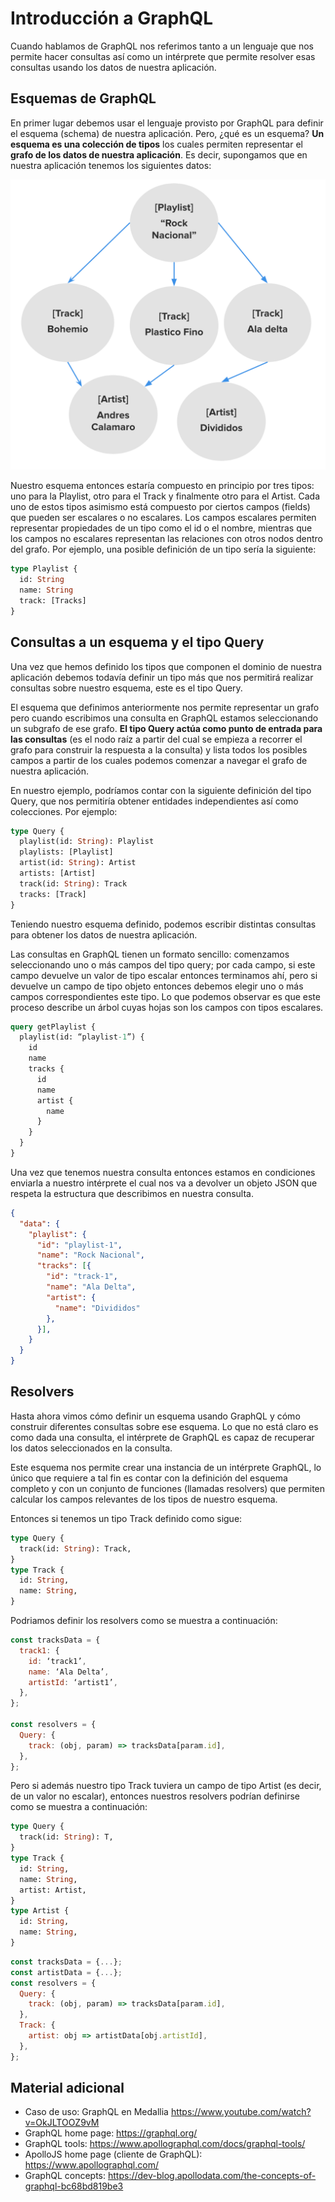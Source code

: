 # Introducción a GraphQL

Cuando hablamos de GraphQL nos referimos tanto a un lenguaje que nos permite hacer consultas así como un intérprete que permite resolver esas consultas usando los datos de nuestra aplicación.

## Esquemas de GraphQL

En primer lugar debemos usar el lenguaje provisto por GraphQL para definir el esquema (schema) de nuestra aplicación. Pero, ¿qué es un esquema? __Un esquema es una colección de tipos__ los cuales permiten representar el __grafo de los datos de nuestra aplicación__. Es decir, supongamos que en nuestra aplicación tenemos los siguientes datos:

![Grafo de tipos](./img/graph.png)

Nuestro esquema entonces estaría compuesto en principio por tres tipos: uno para la Playlist, otro para el Track y finalmente otro para el Artist. Cada uno de estos tipos asimismo está compuesto por ciertos campos (fields) que pueden ser escalares o no escalares. Los campos escalares permiten representar propiedades de un tipo como el id o el nombre, mientras que los campos no escalares representan las relaciones con otros nodos dentro del grafo. Por ejemplo, una posible definición de un tipo sería la siguiente:

```graphql
type Playlist {
  id: String
  name: String
  track: [Tracks]
}
```

## Consultas a un esquema y el tipo Query

Una vez que hemos definido los tipos que componen el dominio de nuestra aplicación debemos todavía definir un tipo más que nos permitirá realizar consultas sobre nuestro esquema, este es el tipo Query.

El esquema que definimos anteriormente nos permite representar un grafo pero cuando escribimos una consulta en GraphQL estamos seleccionando un subgrafo de ese grafo. __El tipo Query actúa como punto de entrada para las consultas__ (es el nodo raíz a partir del cual se empieza a recorrer el grafo para construir la respuesta a la consulta) y lista todos los posibles campos a partir de los cuales podemos comenzar a navegar el grafo de nuestra aplicación. 

En nuestro ejemplo, podríamos contar con la siguiente definición del tipo Query, que nos permitiría obtener entidades independientes así como colecciones. Por ejemplo:

```graphql
type Query {
  playlist(id: String): Playlist
  playlists: [Playlist]
  artist(id: String): Artist
  artists: [Artist]
  track(id: String): Track
  tracks: [Track]
}
```

Teniendo nuestro esquema definido, podemos escribir distintas consultas para obtener los datos de nuestra aplicación.

Las consultas en GraphQL tienen un formato sencillo: comenzamos seleccionando uno o más campos del tipo query; por cada campo, si este campo devuelve un valor de tipo escalar entonces terminamos ahí, pero si devuelve un campo de tipo objeto entonces debemos elegir uno o más campos correspondientes  este tipo. Lo que podemos observar es que este proceso describe un árbol cuyas hojas son los campos con tipos escalares.

```graphql
query getPlaylist {
  playlist(id: “playlist-1”) {
    id
    name
    tracks {
      id
      name
      artist {
        name
      }
    }
  }
}
```
Una vez que tenemos nuestra consulta entonces estamos en condiciones enviarla a nuestro intérprete el cual nos va a devolver un objeto JSON que respeta la estructura que describimos en nuestra consulta.

```json
{
  "data": {
    "playlist": {
      "id": "playlist-1",
      "name": "Rock Nacional",
      "tracks": [{
        "id": "track-1",
        "name": "Ala Delta",
        "artist": {
          "name": "Divididos"
        },
      }],
    }
  }
}
```

## Resolvers

Hasta ahora vimos cómo definir un esquema usando GraphQL y cómo construir diferentes consultas sobre ese esquema. Lo que no está claro es como dada una consulta, el intérprete de GraphQL es capaz de recuperar los datos seleccionados en la consulta.

Este esquema nos permite crear una instancia de un intérprete GraphQL, lo único que requiere a tal fin es contar con la definición del esquema completo y con un conjunto de funciones (llamadas resolvers) que permiten calcular los campos relevantes de los tipos de nuestro esquema.

Entonces si tenemos un tipo Track definido como sigue:

```graphql
type Query {
  track(id: String): Track,
}
type Track {
  id: String,
  name: String,
}
```

 Podriamos definir los resolvers como se muestra a continuación:

```javascript
const tracksData = {
  track1: {
    id: ‘track1’,
    name: ‘Ala Delta’,
    artistId: ‘artist1’,
  },
};

const resolvers = {
  Query: {
    track: (obj, param) => tracksData[param.id],
  },
};
```

Pero si además nuestro tipo Track tuviera un campo de tipo Artist (es decir, de un valor no escalar), entonces nuestros resolvers podrían definirse como se muestra a continuación:

```graphql
type Query {
  track(id: String): T,
}
type Track {
  id: String,
  name: String,
  artist: Artist,
}
type Artist {
  id: String,
  name: String,
}
```

```javascript
const tracksData = {...};
const artistData = {...};
const resolvers = {
  Query: {
    track: (obj, param) => tracksData[param.id],
  },
  Track: {
    artist: obj => artistData[obj.artistId],
  },
};
```

## Material adicional

- Caso de uso: GraphQL en Medallia https://www.youtube.com/watch?v=OkJLTOOZ9vM
- GraphQL home page: https://graphql.org/
- GraphQL tools: https://www.apollographql.com/docs/graphql-tools/
- ApolloJS home page (cliente de GraphQL): https://www.apollographql.com/
- GraphQL concepts: https://dev-blog.apollodata.com/the-concepts-of-graphql-bc68bd819be3
